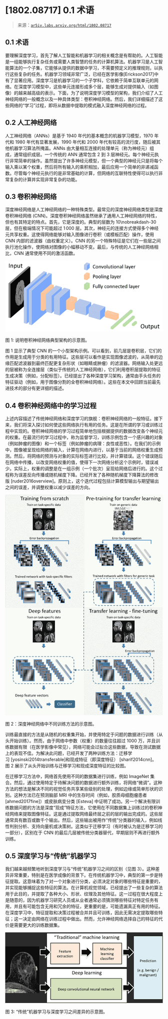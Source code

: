 <!--yml

分类：未分类

日期：2024-09-06 20:08:08

-->

# [1802.08717] 0.1 术语

> 来源：[`ar5iv.labs.arxiv.org/html/1802.08717`](https://ar5iv.labs.arxiv.org/html/1802.08717)

## 0.1 术语

要理解深度学习，首先了解人工智能和机器学习的相关概念是有帮助的。人工智能是一组能够执行复杂任务或需要人类智慧的任务的计算机算法。机器学习是人工智能算法的一个子集，它能够从提供的数据中学习，不需要预定义的推理规则，以执行这些复杂的任务。机器学习领域非常广泛，已经在医学影像[Erickson2017]中有了显著应用。深度学习是机器学习的一个子学科，它依赖于简单互联单元的网络。在深度学习模型中，这些单元连接形成多个层，能够生成对提供输入（如图像）的越来越高级的表示。下面，为了说明深度学习模型的架构，我们介绍了人工神经网络的一般概念以及一种具体类型：卷积神经网络。然后，我们详细描述了这些网络的“学习”过程，即将从数据中提取的模式融入深度神经网络的过程。

## 0.2 人工神经网络

人工神经网络（ANNs）是基于 1940 年代的基本概念的机器学习模型，1970 年代和 1980 年代有显著发展，1990 年代和 2000 年代有较高的流行度，随后被其他机器学习算法所掩盖。ANNs 由大量相互连接的处理单元（称为神经元）组成，通常组织成层。一个传统的 ANN 通常包含 2 到 3 层神经元。每个神经元执行非常简单的操作。虽然提出了许多神经元模型，但一个典型的神经元只是将每个输入乘以某个权重，然后将所有输入的乘积相加，最后应用一个简单的非递减函数。尽管每个神经元执行的是非常基础的计算，但网络的互联特性使得可以执行非常复杂的计算并实现非常复杂的功能。

## 0.3 卷积神经网络

深度神经网络是人工神经网络的一种特殊类型。最常见的深度神经网络类型是深度卷积神经网络 (CNN)。深度卷积神经网络虽然继承了通用人工神经网络的特性，但也有其特定的特点。首先，它是深度的。典型的层数为 10\nobreakdash-30 层，但在极端情况下可能超过 1 000 层。其次，神经元的连接方式使得多个神经元共享权重。这使得网络能够对输入图像进行卷积（或模板匹配）操作，使用 CNN 内部的滤波器（由权重定义）。CNN 的另一个特殊特征是它们在一些层之间执行池化操作，使网络对图像的小幅移动不变。最后，与传统的人工神经网络相比，CNN 通常使用不同的激活函数。

![参见标题](img/6a4d096f5f867b5efb5e12217a69813f.png)

图 1: 说明卷积神经网络典型架构的示意图。

图 1 显示了典型 CNN 的一个小型架构示例。可以看到，前几层是卷积层，它们的作用是生成用于分类的有用特征。这些层可以看作是实现图像滤波的，从简单的边缘匹配滤波器到最终匹配更复杂形状（如眼睛或肿瘤）的滤波器。网络输入处更远的层被称为全连接层（类似于传统的人工神经网络），它们利用卷积层提取的特征生成决策（例如，分配标签）。已经提出了各种深度学习架构，通常由手头任务的特征驱动（例如，用于图像分割的全卷积神经网络）。这些在本文中回顾当前最先进技术的部分有更详细的描述。

## 0.4 卷积神经网络中的学习过程

上述内容描述了传统神经网络和深度学习的旗舰：卷积神经网络的一般特征。接下来，我们将深入探讨如何使这些网络执行有用的任务。这是在所谓的学习或训练过程中实现的。卷积神经网络的学习过程简单地包括根据提供的数据改变各个神经元的权重。在最流行的学习过程中，称为监督学习，训练示例包含一个感兴趣的对象（例如肿瘤的图像）和一个标签（例如肿瘤的病理：良性或恶性）。在我们的示例中，图像被呈现给网络的输入，计算在网络内进行，以基于当前的网络权重生成预测。然后，将网络的预测与对象的实际标签进行比较，并计算错误。这个错误随后在网络中传播，以改变网络权重的值，使得下一次网络分析这个示例时，错误减少。实际上，权重的调整是在一组示例（一个批次）呈现给网络后进行的。这个过程称为误差反向传播或随机梯度下降。已经开发了各种随机梯度下降算法的修改版 [ruder2016overview]。原则上，这个迭代过程包括计算模型输出与期望输出之间的误差，并调整权重以减少误差的方向。

![参见说明](img/802784e2c6018e169eea4a91088c0b84.png)

图 2：深度神经网络中不同训练方法的示意图。

训练最直接的方法是从随机的权重集开始，并使用特定于问题的数据进行训练（从头开始训练）。然而，由于网络中参数（权重）的数量往往超过 1000 万，并且训练数据有限（在医学影像中常见），网络可能会过拟合这些数据，导致在测试数据上的表现不佳。为解决此问题，已经开发了两种训练方法：迁移学习 [yosinski2014transferable]和现成特征（即深度特征） [sharif2014cnn]。图 2 展示了从头开始训练与迁移学习和现成深度特征的比较图。

在迁移学习方法中，网络首先使用不同的数据集进行训练，例如 ImageNet 集合。然后，通过使用特定于待解决问题的数据进行额外训练，将网络“微调”。这种方法的想法是解决不同的视觉任务共享某些级别的处理，例如边缘或简单形状的识别。这种方法已在预测脑部 MRI 中的生存时间（例如，胶质母细胞瘤患者 [ahmed2017fine]）或皮肤病变分类 [Esteva] 中证明了成功。另一个解决有限训练数据问题的方法是深度“现成”特征方法，它使用在不同数据集上训练过的卷积神经网络来提取图像特征。这是通过提取网络最终层之前的层的输出完成的。这些层通常具有数百或数千个输出。然后，这些输出被用作“传统”分类器的输入，例如线性判别分析、支持向量机或决策树。这类似于迁移学习（有时被认为是迁移学习的一部分），区别在于 CNN 的最后几层被传统分类器替代，早期层则不再进行额外训练。

## 0.5 深度学习与“传统”机器学习

我们越来越频繁地听到深度学习与“传统”机器学习之间的区别（见图 3）。这种差异非常重要，特别是在医学成像的背景下。在传统机器学习中，典型的第一步是特征提取。这意味着为了对一个对象进行分类，必须决定对象的哪些特征是重要的，并实现能够捕捉这些特征的算法。在计算机视觉领域，已经提出了一些复杂的算法用于此目的，并提取了各种大小、形状、纹理及其他特征。这一过程在很大程度上是随意的，因为机器学习研究人员或从业者通常必须猜测哪些特征对特定任务有用，并且有可能包含无用和冗余的特征，更重要的是，可能遗漏真正有用的特征。在深度学习中，特征提取和决策过程被合并并且可训练，因此无需决定提取哪些特征；这一决定由网络在训练过程中做出。然而，允许神经网络选择自己的特征的代价是需要更大的训练数据集。

![参见说明](img/34fb41137c5ad57f729ee9f95527908b.png)

图 3: “传统”机器学习与深度学习之间差异的示意图。

